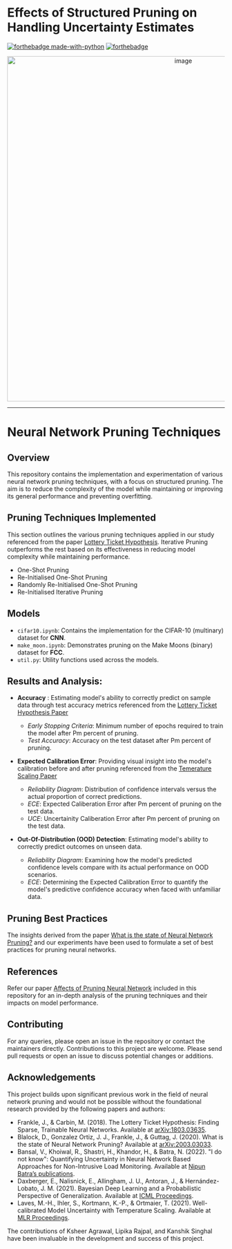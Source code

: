 # Effects of Structured Pruning on Handling Uncertainty Estimates
[![forthebadge made-with-python](http://ForTheBadge.com/images/badges/made-with-python.svg)](https://www.python.org/)
[![forthebadge](https://forthebadge.com/images/badges/built-with-love.svg)](https://forthebadge.com)

<div align = center>
<img width="800" alt="image" src="https://github.com/ksheersagaragrawal/LotteryTicketPruning/assets/76050795/9912143d-aec4-4a37-a4ac-f11ac20586c7">
</div>

--------------------------------------------------------------------------------

# Neural Network Pruning Techniques

## Overview
This repository contains the implementation and experimentation of various neural network pruning techniques, with a focus on structured pruning. The aim is to reduce the complexity of the model while maintaining or improving its general performance and preventing overfitting.

## Pruning Techniques Implemented
This section outlines the various pruning techniques applied in our study referenced from the paper [Lottery Ticket Hypothesis](https://arxiv.org/abs/2003.03033). Iterative Pruning outperforms the rest based on its effectiveness in reducing model complexity while maintaining performance.

- One-Shot Pruning
- Re-Initialised One-Shot Pruning
- Randomly Re-Initialised One-Shot Pruning
- Re-Initialised Iterative Pruning

## Models
- `cifar10.ipynb`: Contains the implementation for the CIFAR-10 (multinary) dataset for **CNN**.
- `make_moon.ipynb`: Demonstrates pruning on the Make Moons (binary) dataset for **FCC**.
- `util.py`: Utility functions used across the models.

## Results and Analysis: 
- **Accuracy** : Estimating model's ability to correctly predict on sample data through test accuracy metrics referenced from the [Lottery Ticket Hypothesis Paper](https://arxiv.org/abs/1803.03635)
  - _Early Stopping Criteria_: Minimum number of epochs required to train the model after Pm percent of pruning. 
  - _Test Accuracy_: Accuracy on the test dataset after Pm percent of pruning.

- **Expected Calibration Error**:  Providing visual insight into the model's calibration before and after pruning referenced from the [Temerature Scaling Paper](https://proceedings.mlr.press/v139/daxberger21a/daxberger21a.pdf)
  - _Reliability Diagram_: Distribution of confidence intervals versus the actual proportion of correct predictions.
  - _ECE_: Expected Caliberation Error after Pm percent of pruning on the test data.
  - _UCE_: Uncertainity Caliberation Error after Pm percent of pruning on the test data.

- **Out-Of-Distribution (OOD) Detection**: Estimating model's ability to correctly predict outcomes on unseen data.
  - _Reliability Diagram_: Examining how the model's predicted confidence levels compare with its actual performance on OOD scenarios.
  - _ECE_: Determining the Expected Calibration Error to quantify the model's predictive confidence accuracy when faced with unfamiliar data.

## Pruning Best Practices
The insights derived from the paper [What is the state of Neural Network Pruning?](https://arxiv.org/abs/2003.03033) and our experiments have been used to formulate a set of best practices for pruning neural networks. 

## References
Refer our paper [Affects of Pruning Neural Network](https://github.com/ksheersagaragrawal/LotteryTicketPruning/blob/main/Affects_of_Pruning_Neural_Network.pdf) included in this repository for an in-depth analysis of the pruning techniques and their impacts on model performance.

## Contributing
For any queries, please open an issue in the repository or contact the maintainers directly. Contributions to this project are welcome. Please send pull requests or open an issue to discuss potential changes or additions.

## Acknowledgements
This project builds upon significant previous work in the field of neural network pruning and would not be possible without the foundational research provided by the following papers and authors:

- Frankle, J., & Carbin, M. (2018). The Lottery Ticket Hypothesis: Finding Sparse, Trainable Neural Networks. Available at [arXiv:1803.03635](https://arxiv.org/abs/1803.03635).
- Blalock, D., Gonzalez Ortiz, J. J., Frankle, J., & Guttag, J. (2020). What is the state of Neural Network Pruning? Available at [arXiv:2003.03033](https://arxiv.org/abs/2003.03033).
- Bansal, V., Khoiwal, R., Shastri, H., Khandor, H., & Batra, N. (2022). "I do not know": Quantifying Uncertainty in Neural Network Based Approaches for Non-Intrusive Load Monitoring. Available at [Nipun Batra’s publications](https://nipunbatra.github.io/papers/2022/buildsys22-nilm.pdf).
- Daxberger, E., Nalisnick, E., Allingham, J. U., Antoran, J., & Hernández-Lobato, J. M. (2021). Bayesian Deep Learning and a Probabilistic Perspective of Generalization. Available at [ICML Proceedings](https://proceedings.mlr.press/v139/daxberger21a/daxberger21a.pdf).
- Laves, M.-H., Ihler, S., Kortmann, K.-P., & Ortmaier, T. (2021). Well-calibrated Model Uncertainty with Temperature Scaling. Available at [MLR Proceedings](https://proceedings.mlr.press/v139/daxberger21a/daxberger21a.pdf).

The contributions of Ksheer Agrawal, Lipika Rajpal, and Kanshik Singhal have been invaluable in the development and success of this project.

